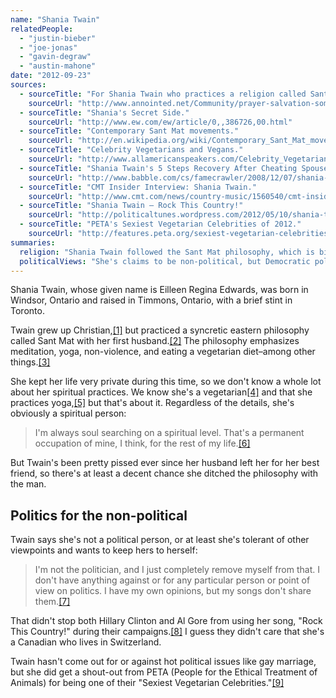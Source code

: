 ```yaml
---
name: "Shania Twain"
relatedPeople:
  - "justin-bieber"
  - "joe-jonas"
  - "gavin-degraw"
  - "austin-mahone"
date: "2012-09-23"
sources:
  - sourceTitle: "For Shania Twain who practices a religion called Sant Mat."
    sourceUrl: "http://www.annointed.net/Community/prayer-salvation-someone-you-love/36524-shania-twain-who-practices-relgion-called-sant-mat.html"
  - sourceTitle: "Shania's Secret Side."
    sourceUrl: "http://www.ew.com/ew/article/0,,386726,00.html"
  - sourceTitle: "Contemporary Sant Mat movements."
    sourceUrl: "http://en.wikipedia.org/wiki/Contemporary_Sant_Mat_movements"
  - sourceTitle: "Celebrity Vegetarians and Vegans."
    sourceUrl: "http://www.allamericanspeakers.com/Celebrity_Vegetarians.php"
  - sourceTitle: "Shania Twain's 5 Steps Recovery After Cheating Spouse Breaks Her Heart."
    sourceUrl: "http://www.babble.com/cs/famecrawler/2008/12/07/shania-twain-s-5-step-recovery-after-cheating-spouse-breaks-her-heart/"
  - sourceTitle: "CMT Insider Interview: Shania Twain."
    sourceUrl: "http://www.cmt.com/news/country-music/1560540/cmt-insider-interview-shania-twain.jhtml"
  - sourceTitle: "Shania Twain – Rock This Country!"
    sourceUrl: "http://politicaltunes.wordpress.com/2012/05/10/shania-twain-rock-this-country/"
  - sourceTitle: "PETA's Sexiest Vegetarian Celebrities of 2012."
    sourceUrl: "http://features.peta.org/sexiest-vegetarian-celebrities-2012/#Female"
summaries:
  religion: "Shania Twain followed the Sant Mat philosophy, which is big on meditation, with her first husband. But no news on whether or not she's still a follower."
  politicalViews: "She's claims to be non-political, but Democratic politicians and PETA are fans of hers."
---
```


Shania Twain, whose given name is Eilleen Regina Edwards, was born in Windsor, Ontario and raised in Timmons, Ontario, with a brief stint in Toronto.

Twain grew up Christian,<a class="source-citation" href="#http%3A%2F%2Fwww.annointed.net%2FCommunity%2Fprayer-salvation-someone-you-love%2F36524-shania-twain-who-practices-relgion-called-sant-mat.html" title="For Shania Twain who practices a religion called Sant Mat.">[1]</a> but practiced a syncretic eastern philosophy called Sant Mat with her first husband.<a class="source-citation" href="#http%3A%2F%2Fwww.ew.com%2Few%2Farticle%2F0%2C%2C386726%2C00.html" title="Shania&apos;s Secret Side.">[2]</a> The philosophy emphasizes meditation, yoga, non-violence, and eating a vegetarian diet–among other things.<a class="source-citation" href="#http%3A%2F%2Fen.wikipedia.org%2Fwiki%2FContemporary_Sant_Mat_movements" title="Contemporary Sant Mat movements.">[3]</a>

She kept her life very private during this time, so we don't know a whole lot about her spiritual practices. We know she's a vegetarian<a class="source-citation" href="#http%3A%2F%2Fwww.allamericanspeakers.com%2FCelebrity_Vegetarians.php" title="Celebrity Vegetarians and Vegans.">[4]</a> and that she practices yoga,<a class="source-citation" href="#http%3A%2F%2Fwww.babble.com%2Fcs%2Ffamecrawler%2F2008%2F12%2F07%2Fshania-twain-s-5-step-recovery-after-cheating-spouse-breaks-her-heart%2F" title="Shania Twain&apos;s 5 Steps Recovery After Cheating Spouse Breaks Her Heart.">[5]</a> but that's about it. Regardless of the details, she's obviously a spiritual person:

>I'm always soul searching on a spiritual level. That's a permanent occupation of mine, I think, for the rest of my life.<a class="source-citation" href="#http%3A%2F%2Fwww.cmt.com%2Fnews%2Fcountry-music%2F1560540%2Fcmt-insider-interview-shania-twain.jhtml" title="CMT Insider Interview: Shania Twain.">[6]</a>

But Twain's been pretty pissed ever since her husband left her for her best friend, so there's at least a decent chance she ditched the philosophy with the man.


## Politics for the non-political

Twain says she's not a political person, or at least she's tolerant of other viewpoints and wants to keep hers to herself:

>I'm not the politician, and I just completely remove myself from that. I don't have anything against or for any particular person or point of view on politics. I have my own opinions, but my songs don't share them.<a class="source-citation" href="#http%3A%2F%2Fwww.cmt.com%2Fnews%2Fcountry-music%2F1560540%2Fcmt-insider-interview-shania-twain.jhtml" title="CMT Insider Interview: Shania Twain.">[7]</a>

That didn't stop both Hillary Clinton and Al Gore from using her song, "Rock This Country!" during their campaigns.<a class="source-citation" href="#http%3A%2F%2Fpoliticaltunes.wordpress.com%2F2012%2F05%2F10%2Fshania-twain-rock-this-country%2F" title="Shania Twain – Rock This Country!">[8]</a> I guess they didn't care that she's a Canadian who lives in Switzerland.

Twain hasn't come out for or against hot political issues like gay marriage, but she did get a shout-out from PETA (People for the Ethical Treatment of Animals) for being one of their "Sexiest Vegetarian Celebrities."<a class="source-citation" href="#http%3A%2F%2Ffeatures.peta.org%2Fsexiest-vegetarian-celebrities-2012%2F%23Female" title="PETA&apos;s Sexiest Vegetarian Celebrities of 2012.">[9]</a>